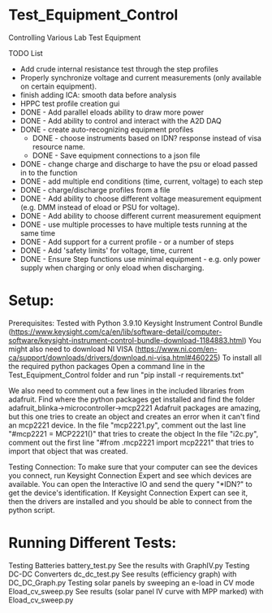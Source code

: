 # Test_Equipment_Control
Controlling Various Lab Test Equipment

TODO List
 - Add crude internal resistance test through the step profiles
 - Properly synchronize voltage and current measurements (only available on certain equipment).
 - finish adding ICA: smooth data before analysis
 - HPPC test profile creation gui
 - DONE - Add parallel eloads ability to draw more power
 - DONE - Add ability to control and interact with the A2D DAQ
 - DONE - create auto-recognizing equipment profiles
      - DONE - choose instruments based on IDN? response instead of visa resource name.
      - DONE - Save equipment connections to a json file
 - DONE - change charge and discharge to have the psu or eload passed in to the function
 - DONE - add multiple end conditions (time, current, voltage) to each step
 - DONE - charge/discharge profiles from a file
 - DONE - Add ability to choose different voltage measurement equipment (e.g. DMM instead of eload or PSU for voltage).
 - DONE - Add ability to choose different current measurement equipment
 - DONE - use multiple processes to have multiple tests running at the same time
 - DONE - Add support for a current profile - or a number of steps
 - DONE - Add 'safety limits' for voltage, time, current
 - DONE - Ensure Step functions use minimal equipment - e.g. only power supply when charging or only eload when discharging.


# Setup:
Prerequisites:
	Tested with Python 3.9.10
	Keysight Instrument Control Bundle (https://www.keysight.com/ca/en/lib/software-detail/computer-software/keysight-instrument-control-bundle-download-1184883.html)
	You might also need to download NI VISA (https://www.ni.com/en-ca/support/downloads/drivers/download.ni-visa.html#460225)
	To install all the required python packages
		Open a command line in the Test_Equipment_Control folder and run "pip install -r requirements.txt"
	
We also need to comment out a few lines in the included libraries from adafruit.
	Find where the python packages get installed and find the folder adafruit_blinka->microcontroller->mcp2221
	Adafruit packages are amazing, but this one tries to create an object and creates an error when it can't find an mcp2221 device.
	In the file "mcp2221.py", comment out the last line "#mcp2221 = MCP2221()" that tries to create the object
	In the file "i2c.py", comment out the first line "#from .mcp2221 import mcp2221" that tries to import that object that was created.
	
Testing Connection:
	To make sure that your computer can see the devices you connect, run Keysight Connection Expert and see which devices are available.
	You can open the Interactive IO and send the query "\*IDN?" to get the device's identification.
	If Keysight Connection Expert can see it, then the drivers are installed and you should be able to connect from the python script.
	
# Running Different Tests:
Testing Batteries 
	battery_test.py
	See the results with GraphIV.py
Testing DC-DC Converters
	dc_dc_test.py
	See results (efficiency graph) with DC_DC_Graph.py
Testing solar panels by sweeping an e-load in CV mode
	Eload_cv_sweep.py
	See results (solar panel IV curve with MPP marked) with Eload_cv_sweep.py
